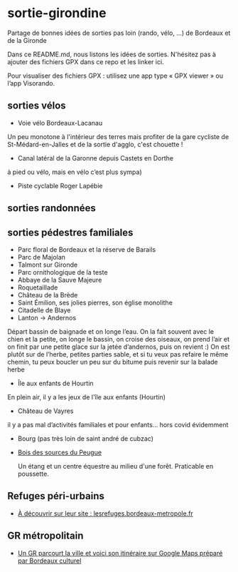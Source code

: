 # sortie-girondine
Partage de bonnes idées de sorties pas loin (rando, vélo, ...) de Bordeaux et de la Gironde

Dans ce README.md, nous listons les idées de sorties. N'hésitez pas à ajouter des fichiers GPX dans ce repo et les linker ici.

Pour visualiser des fichiers GPX : utilisez une app type « GPX viewer » ou l’app Visorando.

## sorties vélos

- Voie vélo Bordeaux-Lacanau 

Un peu monotone à l'intérieur des terres mais profiter de la gare cycliste de St-Médard-en-Jalles et de la sortie d'agglo, c'est chouette !

- Canal latéral de la Garonne depuis Castets en Dorthe 

à pied ou vélo, mais en vélo c’est plus sympa)

- Piste cyclable Roger Lapébie

## sorties randonnées


## sorties pédestres familiales

- Parc floral de Bordeaux et la réserve de Barails
- Parc de Majolan
- Talmont sur Gironde
- Parc ornithologique de la teste
- Abbaye de la Sauve Majeure
- Roquetaillade
- Château de la Brède
- Saint Émilion, ses jolies pierres, son église monolithe
- Citadelle de Blaye
- Lanton -> Andernos

Départ bassin de baignade et on longe l’eau.
On la fait souvent avec le chien et la petite, on longe le bassin, on croise des oiseaux, on prend l’air et on finit par une petite glace sur la jetée d’andernos, puis on revient :) On est plutôt sur de l’herbe, petites parties sable, et si tu veux pas refaire le même chemin, tu peux boucler un peu sur du bitume puis revenir sur la balade herbe

- Île aux enfants de Hourtin

En plein air, il y a les jeux de l'île aux enfants (Hourtin)

- Château de Vayres 

il y a pas mal d’activités familiales et pour enfants... hors covid évidemment

- Bourg (pas très loin de saint andré de cubzac) 

- [Bois des sources du Peugue](https://www.pessac.fr/annuaire-de-la-ville-644/bois-des-sources-du-peugue-355.html)

  Un étang et un centre équestre au milieu d'une forêt. Praticable en poussette. 

## Refuges péri-urbains
- [À découvrir sur leur site : lesrefuges.bordeaux-metropole.fr](https://lesrefuges.bordeaux-metropole.fr/)

## GR métropolitain 
- [Un GR parcourt la ville et voici son itinéraire sur Google Maps préparé par Bordeaux culturel](https://www.google.com/maps/d/viewer?mid=1D0v1VYfB5882r7GXHfqClX9Uj5c&ll=44.861352487103616%2C-0.5897434013955238&z=11) 
